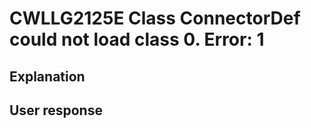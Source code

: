 # CWLLG2125E Class ConnectorDef could not load class 0.   Error: 1

## Explanation

## User response
